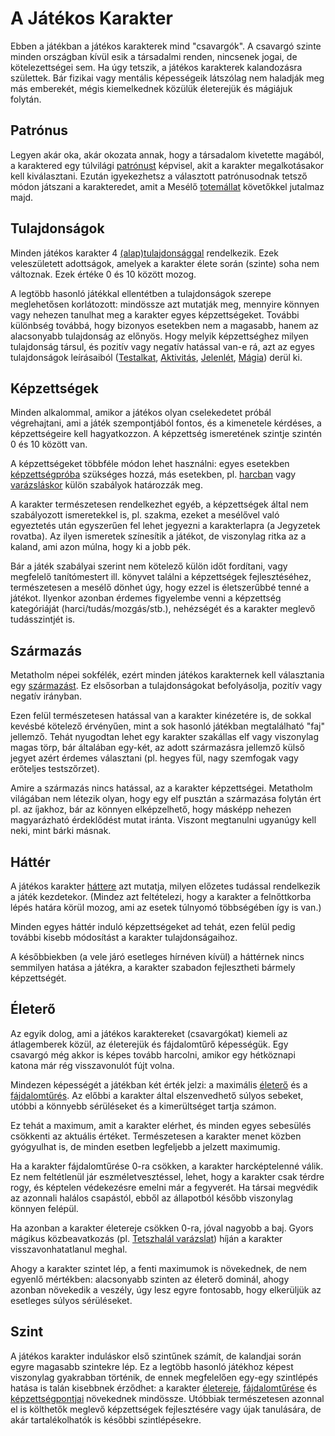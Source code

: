 # A Játékos Karakter

Ebben a játékban a játékos karakterek mind "csavargók". A csavargó szinte minden országban kívül esik a társadalmi renden, nincsenek jogai, de kötelezettségei sem. Ha úgy tetszik, a játékos karakterek kalandozásra születtek. Bár fizikai vagy mentális képességeik látszólag nem haladják meg más emberekét, mégis kiemelkednek közülük életerejük és mágiájuk folytán.

## Patrónus

Legyen akár oka, akár okozata annak, hogy a társadalom kivetette magából, a karaktered egy túlvilági [patrónust](character:patron) képvisel, akit a karakter megalkotásakor kell kiválasztani. Ezután igyekezhetsz a választott patrónusodnak tetsző módon játszani a karakteredet, amit a Mesélő [totemállat](character:spirit_animals) követőkkel jutalmaz majd.

## Tulajdonságok

Minden játékos karakter 4 [(alap)tulajdonsággal](character:abilities) rendelkezik. Ezek veleszületett adottságok, amelyek a karakter élete során (szinte) soha nem változnak. Ezek értéke 0 és 10 között mozog.

A legtöbb hasonló játékkal ellentétben a tulajdonságok szerepe meglehetősen korlátozott: mindössze azt mutatják meg, mennyire könnyen vagy nehezen tanulhat meg a karakter egyes képzettségeket. További különbség továbbá, hogy bizonyos esetekben nem a magasabb, hanem az alacsonyabb tulajdonság az előnyös. Hogy melyik képzettséghez milyen tulajdonság társul, és pozitív vagy negatív hatással van-e rá, azt az egyes tulajdonságok leírásaiból ([Testalkat](ability:build), [Aktivitás](ability:activity), [Jelenlét](ability:presence), [Mágia](ability:magic)) derül ki.

## Képzettségek

Minden alkalommal, amikor a játékos olyan cselekedetet próbál végrehajtani, ami a játék szempontjából fontos, és a kimenetele kérdéses, a képzettségeire kell hagyatkozzon. A képzettség ismeretének szintje szintén 0 és 10 között van.

A képzettségeket többféle módon lehet használni: egyes esetekben [képzettségpróba](rule:skill_check) szükséges hozzá, más esetekben, pl. [harcban](rule:combat) vagy [varázsláskor](rule:magic) külön szabályok határozzák meg.

A karakter természetesen rendelkezhet egyéb, a képzettségek által nem szabályozott ismeretekkel is, pl. szakma, ezeket a mesélővel való egyeztetés után egyszerűen fel lehet jegyezni a karakterlapra (a Jegyzetek rovatba). Az ilyen ismeretek színesítik a játékot, de viszonylag ritka az a kaland, ami azon múlna, hogy ki a jobb pék.

Bár a játék szabályai szerint nem kötelező külön időt fordítani, vagy megfelelő tanítómestert ill. könyvet találni a képzettségek fejlesztéséhez, természetesen a mesélő dönhet úgy, hogy ezzel is életszerűbbé tenné a játékot. Ilyenkor azonban érdemes figyelembe venni a képzettség kategóriáját (harci/tudás/mozgás/stb.), nehézségét és a karakter meglevő tudásszintjét is.

## Származás

Metatholm népei sokfélék, ezért minden játékos karakternek kell választania egy [származást](character:ancestry). Ez elsősorban a tulajdonságokat befolyásolja, pozitív vagy negatív irányban.

Ezen felül természetesen hatással van a karakter kinézetére is, de sokkal kevésbé kötelező érvényűen, mint a sok hasonló játékban megtalálható "faj" jellemző. Tehát nyugodtan lehet egy karakter szakállas elf vagy viszonylag magas törp, bár általában egy-két, az adott származásra jellemző külső jegyet azért érdemes választani (pl. hegyes fül, nagy szemfogak vagy erőteljes testszőrzet).

Amire a származás nincs hatással, az a karakter képzettségei. Metatholm világában nem létezik olyan, hogy egy elf pusztán a származása folytán ért pl. az íjakhoz, bár az könnyen elképzelhető, hogy másképp nehezen magyarázható érdeklődést mutat iránta. Viszont megtanulni ugyanúgy kell neki, mint bárki másnak.

## Háttér

A játékos karakter [háttere](character:background) azt mutatja, milyen előzetes tudással rendelkezik a játék kezdetekor. (Mindez azt feltételezi, hogy a karakter a felnőttkorba lépés határa körül mozog, ami az esetek túlnyomó többségében így is van.)

Minden egyes háttér induló képzettségeket ad tehát, ezen felül pedig további kisebb módosítást a karakter tulajdonságaihoz.

A későbbiekben (a vele járó esetleges hírnéven kívül) a háttérnek nincs semmilyen hatása a játékra, a karakter szabadon fejlesztheti bármely képzettségét.

## Életerő

Az egyik dolog, ami a játékos karaktereket (csavargókat) kiemeli az átlagemberek közül, az életerejük és fájdalomtűrő képességük. Egy csavargó még akkor is képes tovább harcolni, amikor egy hétköznapi katona már rég visszavonulót fújt volna.

Mindezen képességét a játékban két érték jelzi: a maximális [életerő](character:ep) és a [fájdalomtűrés](character:fp). Az előbbi a karakter által elszenvedhető súlyos sebeket, utóbbi a könnyebb sérüléseket és a kimerültséget tartja számon.

Ez tehát a maximum, amit a karakter elérhet, és minden egyes sebesülés csökkenti az aktuális értéket. Természetesen a karakter menet közben gyógyulhat is, de minden esetben legfeljebb a jelzett maximumig.

Ha a karakter fájdalomtűrése 0-ra csökken, a karakter harcképtelenné válik. Ez nem feltétlenül jár eszméletvesztéssel, lehet, hogy a karakter csak térdre rogy, és képtelen védekezésre emelni már a fegyverét. Ha társai megvédik az azonnali halálos csapástól, ebből az állapotból később viszonylag könnyen felépül.

Ha azonban a karakter életereje csökken 0-ra, jóval nagyobb a baj. Gyors mágikus közbeavatkozás (pl. [Tetszhalál varázslat](spell:suspended_animation)) híján a karakter visszavonhatatlanul meghal.

Ahogy a karakter szintet lép, a fenti maximumok is növekednek, de nem egyenlő mértékben: alacsonyabb szinten az életerő dominál, ahogy azonban növekedik a veszély, úgy lesz egyre fontosabb, hogy elkerüljük az esetleges súlyos sérüléseket.

## Szint

A játékos karakter induláskor első szintűnek számít, de kalandjai során egyre magasabb szintekre lép. Ez a legtöbb hasonló játékhoz képest viszonylag gyakrabban történik, de ennek megfelelően egy-egy szintlépés hatása is talán kisebbnek érződhet: a karakter [életereje](character:ep), [fájdalomtűrése](character:fp) és [képzettségpontjai](character:kp) növekednek mindössze. Utóbbiak természetesen azonnal el is költhetők meglevő képzettségek fejlesztésére vagy újak tanulására, de akár tartalékolhatók is későbbi szintlépésekre.
